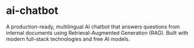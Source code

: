 # ai-chatbot
A production-ready, multilingual AI chatbot that answers questions from internal documents using Retrieval-Augmented Generation (RAG). Built with modern full-stack technologies and free AI models.

